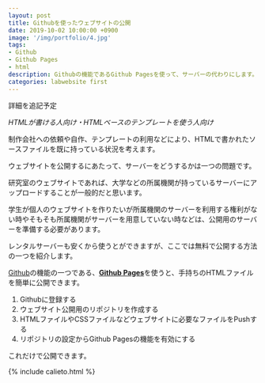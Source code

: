 ```yaml
---
layout: post
title: Githubを使ったウェブサイトの公開
date: 2019-10-02 10:00:00 +0900
image: '/img/portfolio/4.jpg'
tags:
- Github
- Github Pages
- html
description: Githubの機能であるGithub Pagesを使って、サーバーの代わりにします。
categories: labwebsite first
---
```


詳細を追記予定

*HTMLが書ける人向け・HTMLベースのテンプレートを使う人向け*

制作会社への依頼や自作、テンプレートの利用などにより、HTMLで書かれたソースファイルを既に持っている状況を考えます。

ウェブサイトを公開するにあたって、サーバーをどうするかは一つの問題です。

研究室のウェブサイトであれば、大学などの所属機関が持っているサーバーにアップロードすることが一般的だと思います。

学生が個人のウェブサイトを作りたいが所属機関のサーバーを利用する権利がない時やそもそも所属機関がサーバーを用意していない時などは、公開用のサーバーを準備する必要があります。

レンタルサーバーも安くから使うとができますが、ここでは無料で公開する方法の一つを紹介します。

[Github](https://github.co.jp/)の機能の一つである、[**Github Pages**](https://pages.github.com/)を使うと、手持ちのHTMLファイルを簡単に公開できます。

1. Githubに登録する
2. ウェブサイト公開用のリポジトリを作成する
3. HTMLファイルやCSSファイルなどウェブサイトに必要なファイルをPushする
4. リポジトリの設定からGithub Pagesの機能を有効にする

これだけで公開できます。

{% include calieto.html %}
